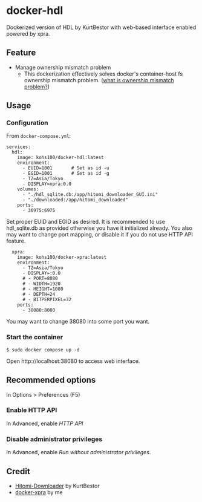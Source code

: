 # docker-hdl

Dockerized version of HDL by KurtBestor with web-based interface enabled powered by xpra.

## Feature

- Manage ownership mismatch problem
  - This dockerization effectively solves docker's container-host fs ownership mismatch problem. ([what is ownership mismatch problem?](https://www.joyfulbikeshedding.com/blog/2021-03-15-docker-and-the-host-filesystem-owner-matching-problem.html]))

## Usage

### Configuration

From `docker-compose.yml`:
```
services:
  hdl:
    image: kohs100/docker-hdl:latest
    environment:
      - EUID=1001       # Set as id -u
      - EGID=1001       # Set as id -g
      - TZ=Asia/Tokyo
      - DISPLAY=xpra:0.0
    volumes:
      - "./hdl_sqlite.db:/app/hitomi_downloader_GUI.ini"
      - "./downloaded:/app/hitomi_downloaded"
    ports:
      - 36975:6975
```
Set proper EUID and EGID as desired. It is recommended to use hdl_sqlite.db as provided otherwise you have it initialized already. You also may want to change port mapping, or disable it if you do not use HTTP API feature.

```
  xpra:
    image: kohs100/docker-xpra:latest
    environment:
      - TZ=Asia/Tokyo
      - DISPLAY=:0.0
      # - PORT=8080
      # - WIDTH=1920
      # - HEIGHT=1080
      # - DEPTH=24
      # - BITPERPIXEL=32
    ports:
      - 38080:8080
```
You may want to change 38080 into some port you want.

### Start the container
```
$ sudo docker compose up -d
```
Open http://localhost:38080 to access web interface.

## Recommended options

In Options > Preferences (F5)

### Enable HTTP API

In Advanced, enable _HTTP API_

### Disable administrator privileges

In Advanced, enable _Run without administrator privileges_.

## Credit

- [Hitomi-Downloader](https://github.com/KurtBestor/Hitomi-Downloader) by KurtBestor
- [docker-xpra](https://github.com/kohs100/docker-xpra) by me
